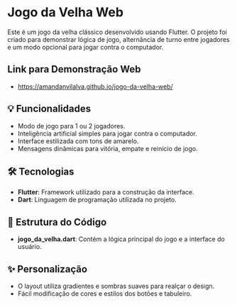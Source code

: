 # Jogo da Velha Web

Este é um jogo da velha clássico desenvolvido usando Flutter. O projeto foi criado para demonstrar lógica de jogo, alternância de turno entre jogadores e um modo opcional para jogar contra o computador.

## Link para Demonstração Web
- https://amandanvilalva.github.io/jogo-da-velha-web/

## 💡 Funcionalidades
- Modo de jogo para 1 ou 2 jogadores.
- Inteligência artificial simples para jogar contra o computador.
- Interface estilizada com tons de amarelo.
- Mensagens dinâmicas para vitória, empate e reinício de jogo.

## 🛠️ Tecnologias
- **Flutter**: Framework utilizado para a construção da interface.
- **Dart**: Linguagem de programação utilizada no projeto.

## 📄 Estrutura do Código

- **jogo_da_velha.dart**: Contém a lógica principal do jogo e a interface do usuário.

## ✨ Personalização
- O layout utiliza gradientes e sombras suaves para realçar o design.
- Fácil modificação de cores e estilos dos botões e tabuleiro.
